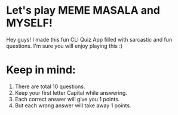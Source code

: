 # Let's play MEME MASALA and MYSELF!

Hey guys! I made this fun CLI Quiz App filled with sarcastic and fun questions. 
I'm sure you will enjoy playing this :)

# Keep in mind:
1. There are total 10 questions.
2. Keep your first letter Capital while answering.
3. Each correct answer will give you 1 points.
4. But each wrong answer will take away 1 points.

